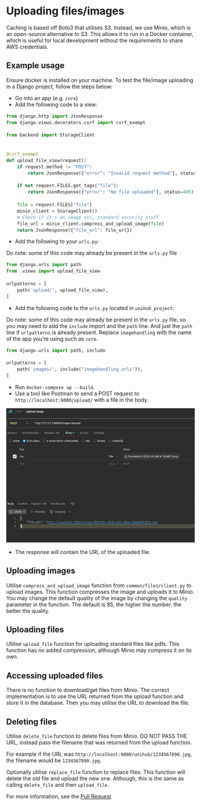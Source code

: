# Uploading files/images

Caching is based off Boto3 that utilises S3. Instead, we use Minio, which is an open-source alternative to S3.
This allows it to run in a Docker container, which is useful for local development without the requirements
to share AWS credentials.

## Example usage

Ensure docker is installed on your machine. To test the file/image uploading in a Django project, follow the steps below:

- Go into an app (e.g. `core`)
- Add the following code to a view:

```python
from django.http import JsonResponse
from django.views.decorators.csrf import csrf_exempt

from backend import StorageClient


@csrf_exempt
def upload_file_view(request):
    if request.method != "POST":
        return JsonResponse({"error": "Invalid request method"}, status=400)

    if not request.FILES.get_tags("file"):
        return JsonResponse({"error": "No file uploaded"}, status=400)

    file = request.FILES["file"]
    minio_client = StorageClient()
    # Check if it's an image etc, standard security stuff
    file_url = minio_client.compress_and_upload_image(file)
    return JsonResponse({"file_url": file_url})
```

- Add the following to your `urls.py`:

Do note: some of this code may already be present in the `urls.py` file
```python
from django.urls import path
from .views import upload_file_view

urlpatterns = [
    path('upload/', upload_file_view),
]
```

- Add the following code to the `urls.py` located in `unihub_project`:

Do note: some of this code may already be present in the `urls.py` file, so you may need to add the `include` import and the `path` line.
And just the `path` line if `urlpatterns` is already present. Replace `imagehandling` with the name of the app you're using such as `core`.
```python
from django.urls import path, include

urlpatterns = [
    path('images/', include("imagehandling.urls")),
]
```

- Run `docker-compose up --build`.
- Use a tool like Postman to send a POST request to `http://localhost:8000/upload/` with a file in the body.

![img.png](img.png)

- The response will contain the URL of the uploaded file.

## Uploading images

Utilise `compress_and_upload_image` function from `common/files/client.py` to upload images. This function compresses the image and uploads it to Minio.
You may change the default quality of the image by changing the `quality` parameter in the function. The default is 85, the higher the number, the better the quality.

## Uploading files

Utilise `upload_file` function for uploading standard files like pdfs. This function has no added compression, although Minio may compress it on its own.

## Accessing uploaded files

There is no function to download/get files from Minio. The correct implementation is to use the URL returned from the upload function and store it in the database.
Then you may utilise the URL to download the file.

## Deleting files

Utilise `delete_file` function to delete files from Minio. DO NOT PASS THE URL, instead pass the filename that was returned from the upload function.

For example if the URL was `http://localhost:9000/unihub/1234567890.jpg`, the filename would be `1234567890.jpg`.

Optionally utilise `replace_file` function to replace files. This function will delete the old file and upload the new one. 
Although, this is the same as calling `delete_file` and then `upload_file`.

For more information, see the [Pull Request](https://github.com/athyk/distributed-and-enterprise/pull/1)